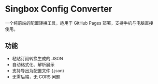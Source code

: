 # Singbox Config Converter

一个纯前端的配置转换工具，适用于 GitHub Pages 部署，支持手机与电脑直接使用。

## 功能

- 粘贴订阅转换生成的 JSON
- 自动格式化、解析展示
- 支持导出为配置文件 (.json)
- 无需后端，无 CORS 问题
